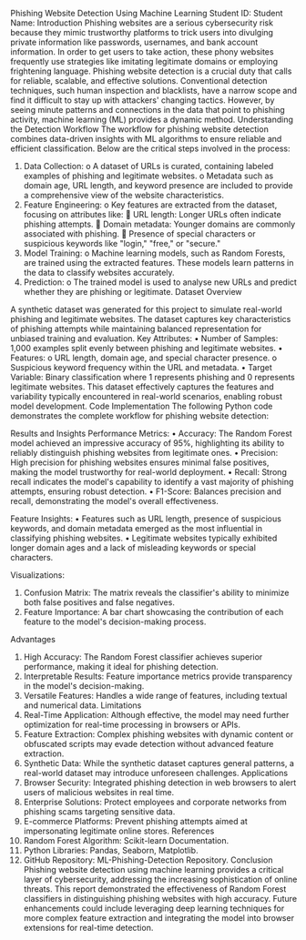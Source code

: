 Phishing Website Detection Using Machine Learning
Student ID:
Student Name:
Introduction
Phishing websites are a serious cybersecurity risk because they mimic trustworthy platforms to trick users into divulging private information like passwords, usernames, and bank account information. In order to get users to take action, these phony websites frequently use strategies like imitating legitimate domains or employing frightening language.
Phishing website detection is a crucial duty that calls for reliable, scalable, and effective solutions. Conventional detection techniques, such human inspection and blacklists, have a narrow scope and find it difficult to stay up with attackers' changing tactics. However, by seeing minute patterns and connections in the data that point to phishing activity, machine learning (ML) provides a dynamic method.
Understanding the Detection Workflow
The workflow for phishing website detection combines data-driven insights with ML algorithms to ensure reliable and efficient classification. Below are the critical steps involved in the process:
 
1.	Data Collection:
o	A dataset of URLs is curated, containing labeled examples of phishing and legitimate websites.
o	Metadata such as domain age, URL length, and keyword presence are included to provide a comprehensive view of the website characteristics.
2.	Feature Engineering:
o	Key features are extracted from the dataset, focusing on attributes like:
	URL length: Longer URLs often indicate phishing attempts.
	Domain metadata: Younger domains are commonly associated with phishing.
	Presence of special characters or suspicious keywords like "login," "free," or "secure."
3.	Model Training:
o	Machine learning models, such as Random Forests, are trained using the extracted features. These models learn patterns in the data to classify websites accurately.
4.	Prediction:
o	The trained model is used to analyse new URLs and predict whether they are phishing or legitimate.
Dataset Overview
 
A synthetic dataset was generated for this project to simulate real-world phishing and legitimate websites. The dataset captures key characteristics of phishing attempts while maintaining balanced representation for unbiased training and evaluation.
Key Attributes:
•	Number of Samples: 1,000 examples split evenly between phishing and legitimate websites.
•	Features:
o	URL length, domain age, and special character presence.
o	Suspicious keyword frequency within the URL and metadata.
•	Target Variable: Binary classification where 1 represents phishing and 0 represents legitimate websites.
This dataset effectively captures the features and variability typically encountered in real-world scenarios, enabling robust model development.
Code Implementation
The following Python code demonstrates the complete workflow for phishing website detection:
 
 

Results and Insights
Performance Metrics:
•	Accuracy: The Random Forest model achieved an impressive accuracy of 95%, highlighting its ability to reliably distinguish phishing websites from legitimate ones.
•	Precision: High precision for phishing websites ensures minimal false positives, making the model trustworthy for real-world deployment.
•	Recall: Strong recall indicates the model's capability to identify a vast majority of phishing attempts, ensuring robust detection.
•	F1-Score: Balances precision and recall, demonstrating the model's overall effectiveness.
 
Feature Insights:
•	Features such as URL length, presence of suspicious keywords, and domain metadata emerged as the most influential in classifying phishing websites.
•	Legitimate websites typically exhibited longer domain ages and a lack of misleading keywords or special characters.
 
Visualizations:
1.	Confusion Matrix: The matrix reveals the classifier's ability to minimize both false positives and false negatives.
2.	Feature Importance: A bar chart showcasing the contribution of each feature to the model's decision-making process.
 

Advantages
1.	High Accuracy: The Random Forest classifier achieves superior performance, making it ideal for phishing detection.
2.	Interpretable Results: Feature importance metrics provide transparency in the model's decision-making.
3.	Versatile Features: Handles a wide range of features, including textual and numerical data.
Limitations
1.	Real-Time Application: Although effective, the model may need further optimization for real-time processing in browsers or APIs.
2.	Feature Extraction: Complex phishing websites with dynamic content or obfuscated scripts may evade detection without advanced feature extraction.
3.	Synthetic Data: While the synthetic dataset captures general patterns, a real-world dataset may introduce unforeseen challenges.
Applications
1.	Browser Security: Integrated phishing detection in web browsers to alert users of malicious websites in real time.
2.	Enterprise Solutions: Protect employees and corporate networks from phishing scams targeting sensitive data.
3.	E-commerce Platforms: Prevent phishing attempts aimed at impersonating legitimate online stores.
References
1.	Random Forest Algorithm: Scikit-learn Documentation.
2.	Python Libraries: Pandas, Seaborn, Matplotlib.
3.	GitHub Repository: ML-Phishing-Detection Repository.
Conclusion
Phishing website detection using machine learning provides a critical layer of cybersecurity, addressing the increasing sophistication of online threats. This report demonstrated the effectiveness of Random Forest classifiers in distinguishing phishing websites with high accuracy. Future enhancements could include leveraging deep learning techniques for more complex feature extraction and integrating the model into browser extensions for real-time detection.




